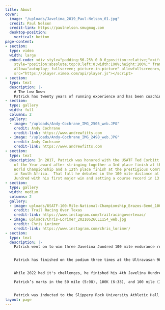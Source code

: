 ```yaml
---
title: About
cover:
  image: "/uploads/Javelina_2019_Paul-Nelson_01.jpg"
  credit: Paul Nelson
  credit-link: https://paulnelson.smugmug.com
  desktop-position:
    vertical: bottom
page-content:
- section: 
  type: video
  width: large
  embed-code: <div style="padding:56.25% 0 0 0;position:relative;"><iframe src="https://player.vimeo.com/video/337639574?h=782e9aa1b2&title=0&byline=0&portrait=0"
    style="position:absolute;top:0;left:0;width:100%;height:100%;" frameborder="0"
    allow="autoplay; fullscreen; picture-in-picture" allowfullscreen></iframe></div><script
    src="https://player.vimeo.com/api/player.js"></script>
- section: 
  type: text
  description: |-
    # The Low Down
    Patrick has twenty years of running experience and has been coaching endurance athletes for twelve years.  He  grew up in Southwestern PA and obtained a B.S. in Exercise Science while competing in Cross Country/Track and Field at Slippery Rock University. Patrick runs professionally for HOKA One One and GU Energy Labs.
- section: 
  type: gallery
  width: full
  columns: 2
  gallery:
  - image: "/uploads/Andy-Cochrane_IMG_2505_web.JPG"
    credit: Andy Cochrane
    credit-link: https://www.andrewfitts.com
  - image: "/uploads/Andy-Cochrane_IMG_2498_web.JPG"
    credit: Andy Cochrane
    credit-link: https://www.andrewfitts.com
- section: 
  type: text
  description: In 2017, Patrick was honored with the USATF Ted Corbitt Ultrarunner
    of the Year award after stringing together a 3rd place finish at the IAU 100K
    World Championship and a 12th place finish at the prestigious Comrades Marathon
    in South Africa.  That fall he debuted in the 100 mile distance at the Javelina
    Jundred with his first major win and setting a course record in 13:01.14.
- section: 
  type: gallery
  width: medium
  columns: 2
  gallery:
  - image: uploads/USATF-100-Mile-National-Championship_Brazos-Bend_100_IMG_2913_web.JPG
    credit: Trail Racing Over Texas
    credit-link: https://www.instagram.com/trailracingovertexas/
  - image: uploads/Chris-Lorimer_20210626CL1154_web.jpg
    credit: Chris Lorimer
    credit-link: https://www.instagram.com/chris_lorimer/
- section: 
  type: text
  description: |-
    Patrick went on to win three Javelina Jundred 100 mile endurance runs in a row in 2017, 2018, and 2019.  Along the way, he won his first national championship at the 2019 USATF 100 Mile Trail Championships and set a new course record at Brazos Bend 100 in 12:21.43.  Patrick competed in his first Western States 100 Mile Endurance Run in the summer of 2019, finishing in 8th overall with a time of 15:54.31 and followed up with a 19th place performance at the 2021 WSER.


    Patrick has finished on the podium three times at the Ultravasan 90K in 2016-2018.  In 2020, Patrick won the Yeti 100 Mile Endurance Run setting a new course record en route.


    While 2022 had it's challenges, he finished his 4th Javelina Hundred on the way to the coveted 5 year jacket.  Thus far in 2023, Patrick set a new Course Record and new Georgia State record at the 100 mile/100K distance at Bronze Dragonfly Ultra in 14:17 and 8:28 respectively.

    Patrick’s marks in the 50 mile (5:08), 100K (6:33), and 100 mile (12:21) distances all sit on the All-Time Top 10 north American Lists.


    Patrick was inducted to the Slippery Rock University Athletic Hall of Fame in 2021.  He lives in Savannah, GA with his wife Adrienne, their two dogs, and two cats.
layout: page
---
```


